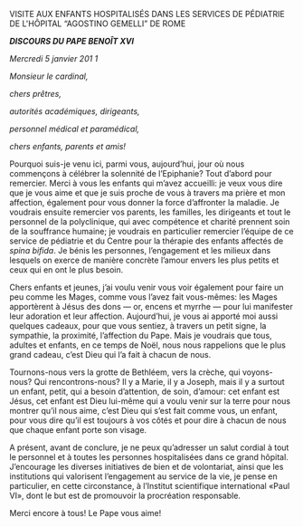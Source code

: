 VISITE AUX ENFANTS HOSPITALISÉS DANS LES SERVICES DE PÉDIATRIE DE L'HÔPITAL “AGOSTINO GEMELLI” DE ROME

***DISCOURS DU PAPE BENOÎT XVI***

*Mercredi 5 janvier 201* *1*

*Monsieur le cardinal,*

*chers prêtres,*

*autorités académiques, dirigeants,*

*personnel médical et paramédical,*

*chers enfants, parents et amis!*

Pourquoi suis-je venu ici, parmi vous, aujourd’hui, jour où nous commençons à célébrer la solennité de l’Epiphanie? Tout d’abord pour remercier. Merci à vous les enfants qui m’avez accueilli: je veux vous dire que je vous aime et que je suis proche de vous à travers ma prière et mon affection, également pour vous donner la force d’affronter la maladie. Je voudrais ensuite remercier vos parents, les familles, les dirigeants et tout le personnel de la polyclinique, qui avec compétence et charité prennent soin de la souffrance humaine; je voudrais en particulier remercier l’équipe de ce service de pédiatrie et du Centre pour la thérapie des enfants affectés de *spina bifida*. Je bénis les personnes, l’engagement et les milieux dans lesquels on exerce de manière concrète l’amour envers les plus petits et ceux qui en ont le plus besoin.

Chers enfants et jeunes, j’ai voulu venir vous voir également pour faire un peu comme les Mages, comme vous l’avez fait vous-mêmes: les Mages apportèrent à Jésus des dons — or, encens et myrrhe — pour lui manifester leur adoration et leur affection. Aujourd’hui, je vous ai apporté moi aussi quelques cadeaux, pour que vous sentiez, à travers un petit signe, la sympathie, la proximité, l’affection du Pape. Mais je voudrais que tous, adultes et enfants, en ce temps de Noël, nous nous rappelions que le plus grand cadeau, c’est Dieu qui l’a fait à chacun de nous.

Tournons-nous vers la grotte de Bethléem, vers la crèche, qui voyons-nous? Qui rencontrons-nous? Il y a Marie, il y a Joseph, mais il y a surtout un enfant, petit, qui a besoin d’attention, de soin, d’amour: cet enfant est Jésus, cet enfant est Dieu lui-même qui a voulu venir sur la terre pour nous montrer qu’il nous aime, c’est Dieu qui s’est fait comme vous, un enfant, pour vous dire qu’il est toujours à vos côtés et pour dire à chacun de nous que chaque enfant porte son visage.

A présent, avant de conclure, je ne peux qu’adresser un salut cordial à tout le personnel et à toutes les personnes hospitalisées dans ce grand hôpital. J’encourage les diverses initiatives de bien et de volontariat, ainsi que les institutions qui valorisent l’engagement au service de la vie, je pense en particulier, en cette circonstance, à l’Institut scientifique international «Paul VI», dont le but est de promouvoir la procréation responsable.

Merci encore à tous! Le Pape vous aime!
